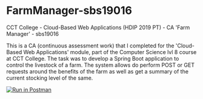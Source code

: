 # FarmManager-sbs19016
CCT College - Cloud-Based Web Applications (HDIP 2019 PT) - CA 'Farm Manager' - sbs19016

This is a CA (continuous assessment work) that I completed for the 'Cloud-Based Web Applications' module, part of the Computer Science lvl 8 course at CCT College. The task was to develop a Spring Boot application to control the livestock of a farm. The system allows do perform POST or GET requests around the benefits of the farm as well as get a summary of the current stocking level of the same.

[![Run in Postman](https://run.pstmn.io/button.svg)](https://app.getpostman.com/run-collection/758657d9a9da238d6c71)
